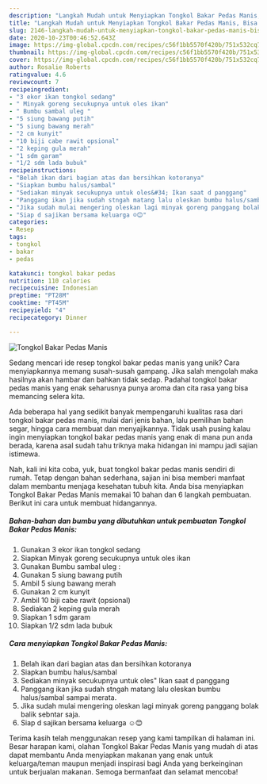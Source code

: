 ```yaml
---
description: "Langkah Mudah untuk Menyiapkan Tongkol Bakar Pedas Manis, Bisa Manjain Lidah"
title: "Langkah Mudah untuk Menyiapkan Tongkol Bakar Pedas Manis, Bisa Manjain Lidah"
slug: 2146-langkah-mudah-untuk-menyiapkan-tongkol-bakar-pedas-manis-bisa-manjain-lidah
date: 2020-10-23T00:46:52.643Z
image: https://img-global.cpcdn.com/recipes/c56f1bb5570f420b/751x532cq70/tongkol-bakar-pedas-manis-foto-resep-utama.jpg
thumbnail: https://img-global.cpcdn.com/recipes/c56f1bb5570f420b/751x532cq70/tongkol-bakar-pedas-manis-foto-resep-utama.jpg
cover: https://img-global.cpcdn.com/recipes/c56f1bb5570f420b/751x532cq70/tongkol-bakar-pedas-manis-foto-resep-utama.jpg
author: Rosalie Roberts
ratingvalue: 4.6
reviewcount: 7
recipeingredient:
- "3 ekor ikan tongkol sedang"
- " Minyak goreng secukupnya untuk oles ikan"
- " Bumbu sambal uleg "
- "5 siung bawang putih"
- "5 siung bawang merah"
- "2 cm kunyit"
- "10 biji cabe rawit opsional"
- "2 keping gula merah"
- "1 sdm garam"
- "1/2 sdm lada bubuk"
recipeinstructions:
- "Belah ikan dari bagian atas dan bersihkan kotoranya"
- "Siapkan bumbu halus/sambal"
- "Sediakan minyak secukupnya untuk oles&#34; Ikan saat d panggang"
- "Panggang ikan jika sudah stngah matang lalu oleskan bumbu halus/sambal sampai merata."
- "Jika sudah mulai mengering oleskan lagi minyak goreng panggang bolak balik sebntar saja."
- "Siap d sajikan bersama keluarga ☺😊"
categories:
- Resep
tags:
- tongkol
- bakar
- pedas

katakunci: tongkol bakar pedas 
nutrition: 110 calories
recipecuisine: Indonesian
preptime: "PT28M"
cooktime: "PT45M"
recipeyield: "4"
recipecategory: Dinner

---
```



![Tongkol Bakar Pedas Manis](https://img-global.cpcdn.com/recipes/c56f1bb5570f420b/751x532cq70/tongkol-bakar-pedas-manis-foto-resep-utama.jpg)

Sedang mencari ide resep tongkol bakar pedas manis yang unik? Cara menyiapkannya memang susah-susah gampang. Jika salah mengolah maka hasilnya akan hambar dan bahkan tidak sedap. Padahal tongkol bakar pedas manis yang enak seharusnya punya aroma dan cita rasa yang bisa memancing selera kita.

Ada beberapa hal yang sedikit banyak mempengaruhi kualitas rasa dari tongkol bakar pedas manis, mulai dari jenis bahan, lalu pemilihan bahan segar, hingga cara membuat dan menyajikannya. Tidak usah pusing kalau ingin menyiapkan tongkol bakar pedas manis yang enak di mana pun anda berada, karena asal sudah tahu triknya maka hidangan ini mampu jadi sajian istimewa.




Nah, kali ini kita coba, yuk, buat tongkol bakar pedas manis sendiri di rumah. Tetap dengan bahan sederhana, sajian ini bisa memberi manfaat dalam membantu menjaga kesehatan tubuh kita. Anda bisa menyiapkan Tongkol Bakar Pedas Manis memakai 10 bahan dan 6 langkah pembuatan. Berikut ini cara untuk membuat hidangannya.

<!--inarticleads1-->

##### Bahan-bahan dan bumbu yang dibutuhkan untuk pembuatan Tongkol Bakar Pedas Manis:

1. Gunakan 3 ekor ikan tongkol sedang
1. Siapkan  Minyak goreng secukupnya untuk oles ikan
1. Gunakan  Bumbu sambal uleg :
1. Gunakan 5 siung bawang putih
1. Ambil 5 siung bawang merah
1. Gunakan 2 cm kunyit
1. Ambil 10 biji cabe rawit (opsional)
1. Sediakan 2 keping gula merah
1. Siapkan 1 sdm garam
1. Siapkan 1/2 sdm lada bubuk




<!--inarticleads2-->

##### Cara menyiapkan Tongkol Bakar Pedas Manis:

1. Belah ikan dari bagian atas dan bersihkan kotoranya
1. Siapkan bumbu halus/sambal
1. Sediakan minyak secukupnya untuk oles&#34; Ikan saat d panggang
1. Panggang ikan jika sudah stngah matang lalu oleskan bumbu halus/sambal sampai merata.
1. Jika sudah mulai mengering oleskan lagi minyak goreng panggang bolak balik sebntar saja.
1. Siap d sajikan bersama keluarga ☺😊




Terima kasih telah menggunakan resep yang kami tampilkan di halaman ini. Besar harapan kami, olahan Tongkol Bakar Pedas Manis yang mudah di atas dapat membantu Anda menyiapkan makanan yang enak untuk keluarga/teman maupun menjadi inspirasi bagi Anda yang berkeinginan untuk berjualan makanan. Semoga bermanfaat dan selamat mencoba!
